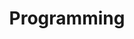 ---
title: Programming
#description: A description of this category
image:

# Badge style
style:
    background: "#2a9d8f"
    color: "#fff"
---
